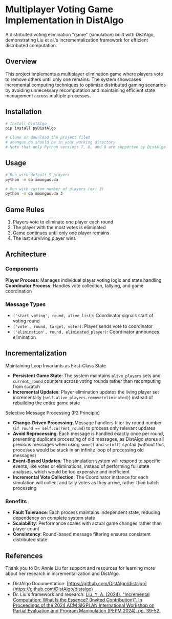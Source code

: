 # Multiplayer Voting Game Implementation in DistAlgo

A distributed voting elimination "game" (simulation) built with DistAlgo, demonstrating Liu et al.'s incrementalization framework for efficient distributed computation.

## Overview

This project implements a multiplayer elimination game where players vote to remove others until only one remains. The system showcases incremental computing techniques to optimize distributed gaming scenarios by avoiding unnecessary recomputation and maintaining efficient state management across multiple processes.

## Installation

```bash
# Install DistAlgo
pip install pyDistAlgo

# Clone or download the project files
# amongus.da should be in your working directory
# Note that only Python versions 7, 8, and 9 are supported by DistAlgo.
```

## Usage

```bash
# Run with default 5 players
python -m da amongus.da

# Run with custom number of players (ex: 3)
python -m da amongus.da 3
```

## Game Rules

1. Players vote to eliminate one player each round
2. The player with the most votes is eliminated
3. Game continues until only one player remains
4. The last surviving player wins

## Architecture

### Components

**Player Process**: Manages individual player voting logic and state handling
**Coordinator Process**: Handles vote collection, tallying, and game coordination

### Message Types

- `('start_voting', round, alive_list)`: Coordinator signals start of voting round
- `('vote', round, target, voter)`: Player sends vote to coordinator
- `('elimination', round, eliminated_player)`: Coordinator announces elimination

## Incrementalization

Maintaining Loop Invariants as First-Class State

- **Persistent Game State**: The system maintains `alive_players` sets and `current_round` counters across voting rounds rather than recomputing from scratch
- **Incremental Updates**: Player elimination updates the living player set incrementally (`self.alive_players.remove(eliminated)`) instead of rebuilding the entire game state

Selective Message Processing (P2 Principle)

- **Change-Driven Processing**: Message handlers filter by round number (`if round == self.current_round`) to process only relevant updates
- **Avoid Reprocessing**: Each message is handled exactly once per round, preventing duplicate processing of old messages, as DistAlgo stores all previous messages when using `some()` and `setof()` syntax (without this, processes would be stuck in an infinite loop of processing old messages)
- **Event-Based Updates**: The simulation system will respond to specific events, like votes or eliminations, instead of performing full state analyses, which would be too expensive and inefficient
- **Incremental Vote Collection**: The Coordinator instance for each simulation will collect and tally votes as they arrive, rather than batch processing

### Benefits

- **Fault Tolerance**: Each process maintains independent state, reducing dependency on complete system state
- **Scalability**: Performance scales with actual game changes rather than player count
- **Consistency**: Round-based message filtering ensures consistent distributed state

## References

Thank you to Dr. Annie Liu for support and resources for learning more about her research in incrementalization and DistAlgo.

- DistAlgo Documentation: [https://github.com/DistAlgo/distalgo](https://github.com/DistAlgo/distalgo)
- Dr. Liu's framework and research: [Liu, Y. A. (2024). "Incremental Computation: What Is the Essence? (Invited Contribution)". In Proceedings of the 2024 ACM SIGPLAN International Workshop on Partial Evaluation and Program Manipulation (PEPM 2024), pp. 39-52.](https://dl.acm.org/doi/10.1145/3635800.3637447)
